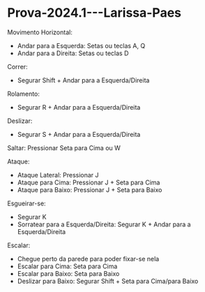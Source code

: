 # Prova-2024.1---Larissa-Paes

Movimento Horizontal:
* Andar para a Esquerda: Setas ou teclas A, Q
* Andar para a Direita: Setas ou teclas D

Correr:
* Segurar Shift + Andar para a Esquerda/Direita

Rolamento:
* Segurar R + Andar para a Esquerda/Direita

Deslizar:
* Segurar S + Andar para a Esquerda/Direita

Saltar:
Pressionar Seta para Cima ou W

Ataque:
* Ataque Lateral: Pressionar J
* Ataque para Cima: Pressionar J + Seta para Cima
* Ataque para Baixo: Pressionar J + Seta para Baixo

Esgueirar-se:
* Segurar K
* Sorratear para a Esquerda/Direita: Segurar K + Andar para a Esquerda/Direita

Escalar:
* Chegue perto da parede para poder fixar-se nela
* Escalar para Cima: Seta para Cima
* Escalar para Baixo: Seta para Baixo
* Deslizar para Baixo: Segurar Shift + Seta para Cima/para Baixo
